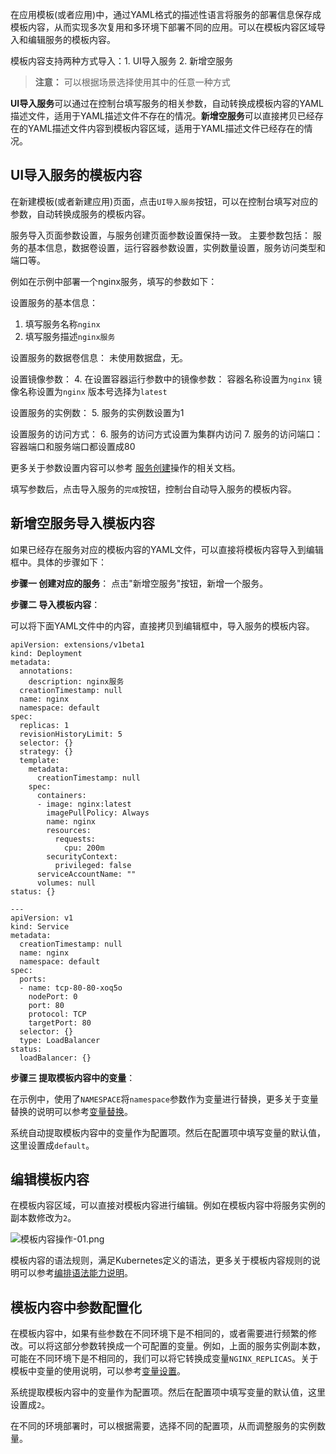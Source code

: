 ﻿在应用模板(或者应用)中，通过YAML格式的描述性语言将服务的部署信息保存成模板内容，从而实现多次复用和多环境下部署不同的应用。可以在模板内容区域导入和编辑服务的模板内容。

模板内容支持两种方式导入：1. UI导入服务 2. 新增空服务

>**注意：**
>可以根据场景选择使用其中的任意一种方式

**UI导入服务**可以通过在控制台填写服务的相关参数，自动转换成模板内容的YAML描述文件，适用于YAML描述文件不存在的情况。**新增空服务**可以直接拷贝已经存在的YAML描述文件内容到模板内容区域，适用于YAML描述文件已经存在的情况。


## UI导入服务的模板内容

在新建模板(或者新建应用)页面，点击`UI导入服务`按钮，可以在控制台填写对应的参数，自动转换成服务的模板内容。

服务导入页面参数设置，与服务创建页面参数设置保持一致。
主要参数包括： 服务的基本信息，数据卷设置，运行容器参数设置，实例数量设置，服务访问类型和端口等。

例如在示例中部署一个nginx服务，填写的参数如下：

设置服务的基本信息：
1. 填写服务名称`nginx`
2. 填写服务描述`nginx服务`

设置服务的数据卷信息：
未使用数据盘，无。

设置镜像参数：
4. 在设置容器运行参数中的镜像参数：
容器名称设置为`nginx`
镜像名称设置为`nginx`
版本号选择为`latest`

设置服务的实例数：
5. 服务的实例数设置为1

设置服务的访问方式：
6. 服务的访问方式设置为集群内访问
7. 服务的访问端口：容器端口和服务端口都设置成80

更多关于参数设置内容可以参考 [服务创建][4]操作的相关文档。

填写参数后，点击导入服务的`完成`按钮，控制台自动导入服务的模板内容。
## 新增空服务导入模板内容

如果已经存在服务对应的模板内容的YAML文件，可以直接将模板内容导入到编辑框中。具体的步骤如下：

**步骤一 创建对应的服务**：
点击"新增空服务"按钮，新增一个服务。

**步骤二 导入模板内容**：

可以将下面YAML文件中的内容，直接拷贝到编辑框中，导入服务的模板内容。
```
apiVersion: extensions/v1beta1
kind: Deployment
metadata:
  annotations:
    description: nginx服务
  creationTimestamp: null
  name: nginx
  namespace: default
spec:
  replicas: 1
  revisionHistoryLimit: 5
  selector: {}
  strategy: {}
  template:
    metadata:
      creationTimestamp: null
    spec:
      containers:
      - image: nginx:latest
        imagePullPolicy: Always
        name: nginx
        resources:
          requests:
            cpu: 200m
        securityContext:
          privileged: false
      serviceAccountName: ""
      volumes: null
status: {}

---
apiVersion: v1
kind: Service
metadata:
  creationTimestamp: null
  name: nginx
  namespace: default
spec:
  ports:
  - name: tcp-80-80-xoq5o
    nodePort: 0
    port: 80
    protocol: TCP
    targetPort: 80
  selector: {}
  type: LoadBalancer
status:
  loadBalancer: {}
```

**步骤三 提取模板内容中的变量**：

在示例中，使用了`NAMESPACE`将`namespace`参数作为变量进行替换，更多关于变量替换的说明可以参考[变量替换][7]。

系统自动提取模板内容中的变量作为配置项。然后在配置项中填写变量的默认值，这里设置成`default`。

## 编辑模板内容

在模板内容区域，可以直接对模板内容进行编辑。例如在模板内容中将服务实例的副本数修改为`2`。

![模板内容操作-01.png][9]

模板内容的语法规则，满足Kubernetes定义的语法，更多关于模板内容规则的说明可以参考[编排语法能力说明][10]。

## 模板内容中参数配置化

在模板内容中，如果有些参数在不同环境下是不相同的，或者需要进行频繁的修改。可以将这部分参数转换成一个可配置的变量。例如，上面的服务实例副本数，可能在不同环境下是不相同的，我们可以将它转换成变量`NGINX_REPLICAS`。关于模板中变量的使用说明，可以参考[变量设置][11]。


系统提取模板内容中的变量作为配置项。然后在配置项中填写变量的默认值，这里设置成`2`。

在不同的环境部署时，可以根据需要，选择不同的配置项，从而调整服务的实例数量。

  [1]: http://imgcache.tcecqpoc.fsphere.cn/image/mc.qcloudimg.com/static/img/4497405adc55f7eaec00774dd28852c7/image.png
  [2]: http://imgcache.tcecqpoc.fsphere.cn/image/mc.qcloudimg.com/static/img/14eb885cb7632ca3cc716f8ad75459c1/image.png
  [3]: http://imgcache.tcecqpoc.fsphere.cn/image/mc.qcloudimg.com/static/img/7f9b250c592b2fe84200242d3b092cd6/image.png
  [4]: http://tcecqpoc.fsphere.cn/document/product/457/9096#.E5.88.9B.E5.BB.BA.E6.9C.8D.E5.8A.A1
  [5]: http://imgcache.tcecqpoc.fsphere.cn/image/mc.qcloudimg.com/static/img/3bf0b1e4e7bbd80d2fe7e79cc77afee4/image.png
  [6]: http://imgcache.tcecqpoc.fsphere.cn/image/mc.qcloudimg.com/static/img/d605189b3d46f89d029257700b58668b/image.png
  [7]: http://tcecqpoc.fsphere.cn/document/product/457/11956
  [8]: http://imgcache.tcecqpoc.fsphere.cn/image/mc.qcloudimg.com/static/img/2dc286573bcc698be261f0d17019745e/image.png
  [9]: http://imgcache.tcecqpoc.fsphere.cn/image/mc.qcloudimg.com/static/img/f7abcee2f2197e7a0d5a39d867089072/image.png
  [10]: http://tcecqpoc.fsphere.cn/document/product/457/12200#.E7.BC.96.E6.8E.92.E8.AF.AD.E6.B3.95.E8.83.BD.E5.8A.9B.E8.AF.B4.E6.98.8E
  [11]: http://tcecqpoc.fsphere.cn/document/product/457/11956
  [12]: http://imgcache.tcecqpoc.fsphere.cn/image/mc.qcloudimg.com/static/img/1531eb257002f221036adf3c892c99f0/image.png
  [13]: http://imgcache.tcecqpoc.fsphere.cn/image/mc.qcloudimg.com/static/img/be8495acb9c4628c214b79b25b41b280/image.png
  [14]: http://imgcache.tcecqpoc.fsphere.cn/image/mc.qcloudimg.com/static/img/0a68386d7bc5957ddf4110fdfdd15a00/image.png
  [15]: http://imgcache.tcecqpoc.fsphere.cn/image/mc.qcloudimg.com/static/img/8da35376ee2001cc76a1b1e6c2287e33/image.png